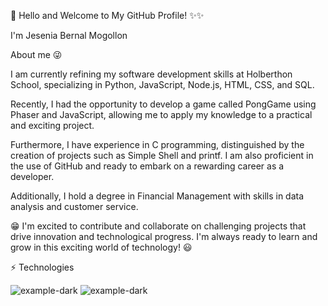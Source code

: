 
👋 Hello and Welcome to My GitHub Profile! ✨✨

I'm Jesenia Bernal Mogollon

About me 😜

I am currently refining my software development skills at Holberthon School, specializing in Python, JavaScript, Node.js, HTML, CSS, and SQL.

Recently, I had the opportunity to develop a game called PongGame using Phaser and JavaScript, allowing me to apply my knowledge to a practical and exciting project.

Furthermore, I have experience in C programming, distinguished by the creation of projects such as Simple Shell and printf. I am also proficient in the use of GitHub and ready to embark on a rewarding career as a developer.

Additionally, I hold a degree in Financial Management with skills in data analysis and customer service.

😁 I'm excited to contribute and collaborate on challenging projects that drive innovation and technological progress. I'm always ready to learn and grow in this exciting world of technology! 😃


⚡ Technologies

![example-dark](https://github.com/JBMjese/JBMjese/assets/135727452/dee94238-fd70-4283-b806-d1c0562adf79) ![example-dark](https://github.com/JBMjese/JBMjese/assets/135727452/ef10ee6d-0ee6-4be8-9cee-589dcc0e3cdb) 

